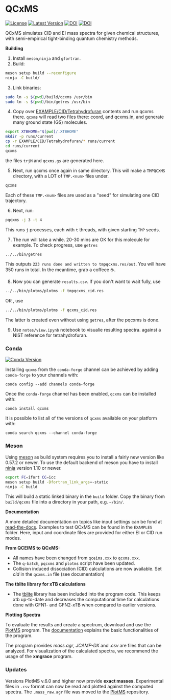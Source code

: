 # QCxMS
[![License](https://img.shields.io/github/license/qcxms/qcxms)](https://github.com/grimme-lab/xtb/blob/main/COPYING)
[![Latest Version](https://img.shields.io/github/v/release/qcxms/qcxms)](https://github.com/qcxms/QCxMS/releases/latest)
[![DOI](https://img.shields.io/badge/DOI-10.1002%2Fanie.201300158%20-blue)](https://doi.org/10.1002/anie.201300158) [![DOI](https://img.shields.io/badge/DOI-10.1021%2Facsomega.9b02011%20-blue)](https://doi.org/10.1021/acsomega.9b02011)

QCxMS simulates CID and EI mass spectra for given chemical structures, with semi-empirical tight-binding quantum chemistry methods.

**Building**

1. Install `meson`,`ninja` and `gfortran`.
2. Build:

```bash
meson setup build --reconfigure
ninja -C build/
```

3. Link binaries:

```bash
sudo ln -s $(pwd)/build/qcxms /usr/bin
sudo ln -s $(pwd)/bin/getres /usr/bin
```

4. Copy over [EXAMPLE/CID/Tetrahydrofuran](./EXAMPLE/CID/Tetrahydrofuran) contents and run qcxms there.
`qcxms` will read two files there: coord, and qcxms.in, and generate many ground state (GS) molecules.

```sh
export XTBHOME="$(pwd)/.XTBHOME"
mkdir -p runs/current
cp -r EXAMPLE/CID/Tetrahydrofuran/* runs/current
cd runs/current
qcxms
```

the files `trjM` and `qcxms.gs` are generated here.

5. Next, run qcxms once again in same directory. This will make a `TMPQCXMS` directory, with a LOT of `TMP.<num>` files under.

```sh
qcxms
```

Each of these `TMP.<num>` files are used as a "seed" for simulating one CID trajectory.

6. Next, run:

```sh
pqcxms -j 3 -t 4
```

This runs `j` processes, each with `t` threads, with given starting `TMP` seeds.

7. The run will take a while. 20-30 mins are OK for this molecule for example. To check progress, use `getres`

```sh
../../bin/getres
```

This outputs `223 runs done and written to tmpqcxms.res/out`. You will have 350 runs in total. In the meantime, grab a coffeee ☕.

8. Now you can generate `results.csv`. If you don't want to wait fully, use

```sh
../../bin/plotms/plotms -f tmpqcxms_cid.res
```

OR , use 

```sh
../../bin/plotms/plotms -f qcxms_cid.res 
```

The latter is created even without using `getres`, after the pqcxms is done.

9. Use `notes/view.ipynb` notebook to visualie resulting spectra. against a NIST reference for tetrahydrofuran.

### Conda

[![Conda Version](https://img.shields.io/conda/vn/conda-forge/qcxms.svg)](https://anaconda.org/conda-forge/qcxms)

Installing `qcxms` from the `conda-forge` channel can be achieved by adding `conda-forge` to your channels with:

```
conda config --add channels conda-forge
```

Once the `conda-forge` channel has been enabled, `qcxms` can be installed with:

```
conda install qcxms
```

It is possible to list all of the versions of `qcxms` available on your platform with:

```
conda search qcxms --channel conda-forge
```


### Meson

Using [meson](https://mesonbuild.com/) as build system requires you to install a fairly new version like 0.57.2 or newer.
To use the default backend of meson you have to install [ninja](https://ninja-build.org/) version 1.10 or newer.

```bash
export FC=ifort CC=icc
meson setup build -Dfortran_link_args=-static
ninja -C build 
```

This will build a static linked binary in the ``build`` folder. Copy the binary from ``build/qcxms`` file into a directory in your path, e.g. ``~/bin/``.


**Documentation**

A more detailed documentation on topics like input settings can be fond at [read-the-docs](https://xtb-docs.readthedocs.io/en/latest/qcxms_doc/qcxms.html). 
Examples to test QCxMS can be found in the `EXAMPLES` folder. Here, input and coordinate files are provided for either EI or CID run modes. 


**From QCEIMS to QCxMS:**
- All names have been changed from `qceims.xxx` to `qcxms.xxx`.
- The `q-batch`, `pqcxms` and `plotms` script have been updated.
- Collision induced dissociation (CID) calculations are now available. Set *cid* in the `qcxms.in` file (see
  documentation) 

**The tblite library for xTB calculations**
- The [tblite](https://github.com/awvwgk/tblite) library has been included into the program code. This keeps xtb up-to-date and decreases the computational time for calculations done with GFN1- and GFN2-xTB when compared to earlier versions. 


**Plotting Spectra**

To evaluate the results and create a spectrum, download and use the [PlotMS](https://github.com/qcxms/PlotMS) program. 
The [documentation](https://xtb-docs.readthedocs.io/en/latest/qcxms_doc/qcxms_plot.html) explains the basic
functionalities of the program. 

The program provides *mass.agr*, *JCAMP-DX* and *.csv* are files that can be analyzed. 
For visualization of the calculated spectra, we recommend the usage of the **xmgrace** program. 

### Updates

Versions PlotMS v.6.0 and higher now provide **exact masses**.
Experimental files in `.csv` format can now be read and plotted against the computed spectra.
The `.mass_raw.agr` file was moved to the [PlotMS](https://github.com/qcxms/PlotMS) repository. 
